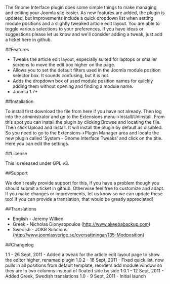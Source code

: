The Gnome Interface plugin does some simple things to make managing and editing your Joomla site easier. As new features are added, the plugin is updated, but improvements include a quick dropdown list when setting module positions and a slightly tweaked article edit layout. You are able to toggle various selections to your preferences. If you have ideas or suggestions please let us know and we'll consider adding a tweak, just add a ticket here in github.

##Features

* Tweaks the article edit layout, especially suited for laptops or smaller screens to move the edit box higher on the page.
* Allows you to set the default filters used in the Joomla module position selector box. It sounds confusing, but it is not.
* Adds the dropdown box of used module position names for quickly adding them without opening and finding a module name.
* Joomla 1.7+

##Installation

To install first download the file from here if you have not already. Then log into the administrator and go to the Extensions menu->Install/Uninstall. From this spot you can install the plugin by clicking Browse and locating the file. Then click Upload and Install. It will install the plugin by default as disabled. So you need to go to the Extensions->Plugin Manager area and locate the new plugin called 'System - Gnome Interface Tweaks' and click on the title. Here you can edit the settings.

##License

This is released under GPL v3.

##Support

We don't really provide support for this, if you have a problem though you should submit a ticket in github. Otherwise feel free to customize and adapt. If you make changes or improvements, let us know so we can update these too! If you can provide a translation, that would be greatly appreciated!

##Translations

- English - Jeremy Wilken
- Greek - Nicholas Dionysopoulos (http://www.akeebabackup.com)
- Swedish - JOKR Solutions (http://www.joomlasverige.se/oversattningar/135-Modposition)

##Changelog

1.1 - 26 Sept, 2011 - Added a tweak for the article edit layout page to show the editor higher, renamed plugin
1.0.2 - 18 Sept, 2011 - Fixed quick list, now pulls in all positions from default template, reorders add module window so they are in two columns instead of floated side by side
1.0.1 - 12 Sept, 2011 - Added Greek, Swedish translations
1.0 - 9 Sept, 2011 - Initial launch